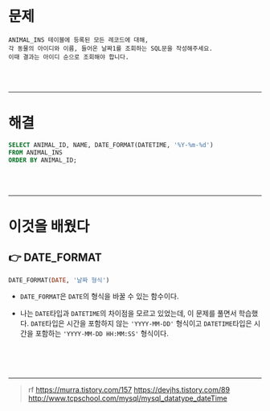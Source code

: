 

# 문제

```
ANIMAL_INS 테이블에 등록된 모든 레코드에 대해, 
각 동물의 아이디와 이름, 들어온 날짜1를 조회하는 SQL문을 작성해주세요. 
이때 결과는 아이디 순으로 조회해야 합니다.

```

<br/>

<br/>

---

# 해결

```sql
SELECT ANIMAL_ID, NAME, DATE_FORMAT(DATETIME, '%Y-%m-%d')
FROM ANIMAL_INS
ORDER BY ANIMAL_ID;
```



<br/>

<br/>



----



# 이것을 배웠다


## 👉 DATE_FORMAT
```sql
DATE_FORMAT(DATE, '날짜 형식')
```
- `DATE_FORMAT`은 `DATE`의 형식을 바꿀 수 있는 함수이다.

- 나는 `DATE`타입과 `DATETIME`의 차이점을 모르고 있었는데, 이 문제를 풀면서 학습했다.
`DATE`타입은 시간을 포함하지 않는 `'YYYY-MM-DD'` 형식이고
`DATETIME`타입은 시간을 포함하는 `'YYYY-MM-DD HH:MM:SS'` 형식이다.




<br/>

<br/>
<br/>

---


> rf
https://murra.tistory.com/157
https://devjhs.tistory.com/89
http://www.tcpschool.com/mysql/mysql_datatype_dateTime